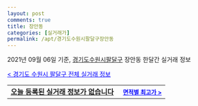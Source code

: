 ```yaml
---
layout: post
comments: true
title: 장안동
categories: [실거래가]
permalink: /apt/경기도수원시팔달구장안동
---
```


2021년 09월 06일 기준, <a href="/apt/경기도수원시팔달구">경기도수원시팔달구</a> 장안동 한달간 실거래 정보

<a style="color: blue;" href="/apt/경기도수원시팔달구">< 경기도 수원시 팔달구 전체 실거래 정보</a>
<!---- start ---->
<table>
  <tr>
    <td colspan="4" style="font-weight: bold;"><a href="/apt/경기도수원시팔달구장안동{name_without_space}">오늘 등록된 실거래 정보가 없습니다</a> &nbsp;&nbsp;&nbsp; <a style="color: blue; font-size: smaller;" href="/apt/경기도수원시팔달구장안동{name_without_space}">면적별 최고가 ></a></td>
  </tr>
    
</table>
<!---- end ---->
    